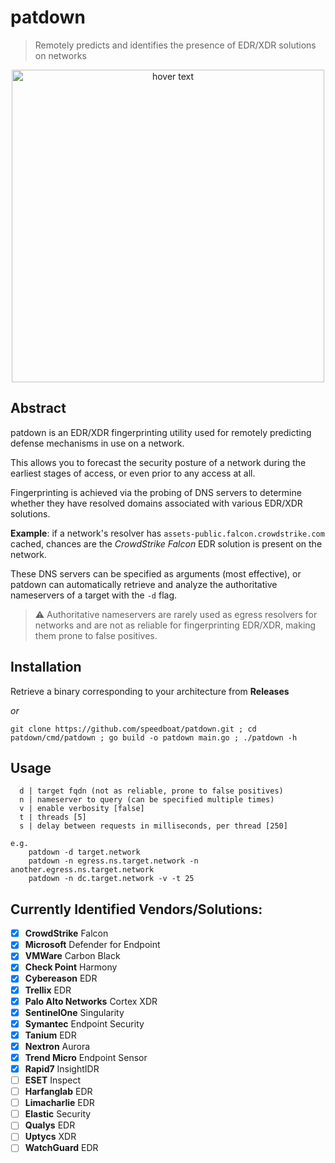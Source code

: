 # patdown

> Remotely predicts and identifies the presence of EDR/XDR solutions on networks

<p  align="center">
    <img  src="https://i.imgur.com/ynSGB7L.png"  width="500"  title="hover text">
</p>

## Abstract
patdown is an EDR/XDR fingerprinting utility used for remotely predicting defense mechanisms in use on a network.

This allows you to forecast the security posture of a network during the earliest stages of access, or even prior to any access at all.

Fingerprinting is achieved via the probing of DNS servers to determine whether they have resolved domains associated with various EDR/XDR solutions.

**Example**: if a network's resolver has `assets-public.falcon.crowdstrike.com` cached, chances are the *CrowdStrike Falcon* EDR solution is present on the network.

These DNS servers can be specified as arguments (most effective), or patdown can automatically retrieve and analyze the authoritative nameservers of a target with the `-d` flag.

> ⚠️  Authoritative nameservers are rarely used as egress resolvers for networks and are not as reliable for fingerprinting EDR/XDR, making them prone to false positives.

## Installation
Retrieve a binary corresponding to your architecture from **Releases** 

*or*

`git clone https://github.com/speedboat/patdown.git ; cd patdown/cmd/patdown ; go build -o patdown main.go ; ./patdown -h`

## Usage
```
  d | target fqdn (not as reliable, prone to false positives)
  n | nameserver to query (can be specified multiple times)
  v | enable verbosity [false]
  t | threads [5]
  s | delay between requests in milliseconds, per thread [250]

e.g.
    patdown -d target.network
    patdown -n egress.ns.target.network -n another.egress.ns.target.network
    patdown -n dc.target.network -v -t 25
```

## Currently Identified Vendors/Solutions:
- [x] **CrowdStrike** Falcon
- [x] **Microsoft** Defender for Endpoint
- [x] **VMWare** Carbon Black
- [x] **Check Point** Harmony
- [x] **Cybereason** EDR
- [x] **Trellix** EDR
- [x] **Palo Alto Networks** Cortex XDR
- [x] **SentinelOne** Singularity
- [x] **Symantec** Endpoint Security
- [x] **Tanium** EDR
- [x] **Nextron** Aurora
- [x] **Trend Micro** Endpoint Sensor
- [x] **Rapid7** InsightIDR
- [ ] **ESET** Inspect
- [ ] **Harfanglab** EDR
- [ ] **Limacharlie** EDR
- [ ] **Elastic** Security
- [ ] **Qualys** EDR
- [ ] **Uptycs** XDR
- [ ] **WatchGuard** EDR
